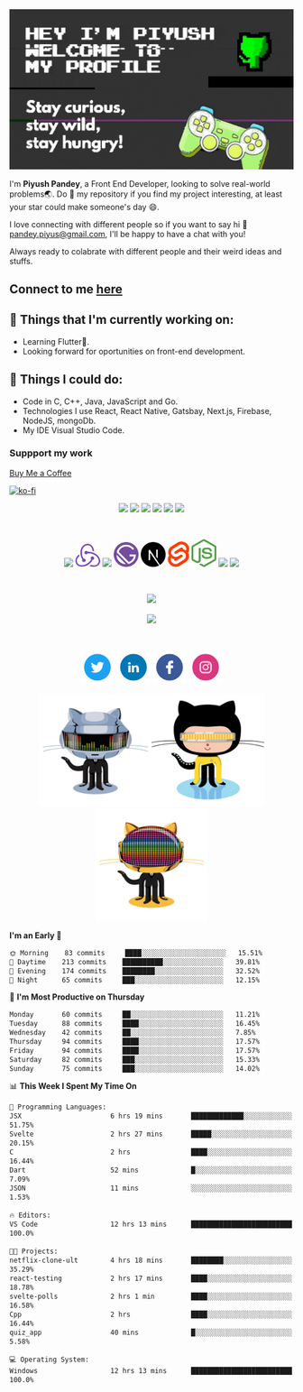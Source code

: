 <img src="piyush-final.gif" width="1000px">

I'm **Piyush Pandey**, a Front End Developer, looking to solve real-world problems🌏. Do 🌟 my repository if you find my project interesting, at least your star could make someone's day 😄.

I love connecting with different people so if you want to say hi 💬 pandey.piyus@gmail.com, I'll be happy to have a chat with you!

Always ready to colabrate with different people and their weird ideas and stuffs.

## Connect to me [here](https://linktr.ee/zephyrus21)

## 💼 Things that I'm currently working on:

-   Learning Flutter📲.
-   Looking forward for oportunities on front-end development.

## 🔭 Things I could do:

-   Code in C, C++, Java, JavaScript and Go.
-   Technologies I use React, React Native, Gatsbay, Next.js, Firebase, NodeJS, mongoDb.
-   My IDE Visual Studio Code.

### Suppport my work 
[Buy Me a Coffee](https://www.buymeacoffee.com/zephyrus21)

[![ko-fi](https://ko-fi.com/img/githubbutton_sm.svg)](https://ko-fi.com/Y8Y63ONS5)


<p align="center">
  <img src="https://img.icons8.com/color/48/000000/c-programming.png"/>
  <img src="https://img.icons8.com/color/48/000000/c-plus-plus-logo.png"/>
  <img src="https://img.icons8.com/color/48/000000/java-coffee-cup-logo.png"/>
  <img src="https://img.icons8.com/color/48/000000/golang.png"/>
  <img src="https://img.icons8.com/color/48/000000/javascript.png"/>
  <img src="https://img.icons8.com/color/48/000000/typescript.png"/>
</p>
<br/>
<p align="center">
  <img src="https://img.icons8.com/color/48/000000/react-native.png"/>
  <img src="redux-seeklogo.com.svg" width="44px"/>
  <img src="https://img.icons8.com/color/48/000000/graphql.png"/>
  <img src="gatsby-seeklogo.com.svg" width="44px"/>
  <img src="next-js-seeklogo.com.svg" width="44px"/>
  <img src="svelte-logo.png" width="38px"/>
  <img src="nodejs-seeklogo.com.svg" width="44px"/>
  <img src="https://img.icons8.com/color/48/000000/mongodb.png"/>
  <img src="https://img.icons8.com/color/48/000000/firebase.png"/>
</p>
<br/>
<p align="center">
  <!-- <img src="https://github-readme-stats.vercel.app/api?username=zephyrus21&show_icons=true&theme=radical&title_color=8E2DE2&text_color=fff&icon_color=8E2DE2" alt="piyush-stats" /> -->

<img src="https://github-readme-streak-stats.herokuapp.com/?user=zephyrus21&theme=midnight-purple"/>
<br />
<br/>
<img src="https://github-readme-stats.vercel.app/api/top-langs/?username=zephyrus21&show_icons=true&theme=midnight-purple&title_color=8E2DE2&text_color=fff&icon_color=8E2DE2&layout=compact"/>
<br/>
<!-- <img src="https://activity-graph.herokuapp.com/graph?username=zephyrus21"/> -->
</p>


<p align="center">

<br/>
<p align="center">
<a href="https://twitter.com/zephyrusp21"><img src="https://github.com/aritraroy/social-icons/blob/master/twitter-icon.png?raw=true" width="60"></a>
<a href="https://www.linkedin.com/in/zephyrus21/"><img src="https://github.com/aritraroy/social-icons/blob/master/linkedin-icon.png?raw=true" width="60"></a>
<a href="https://www.facebook.com/zephyrus21/"><img src="https://github.com/aritraroy/social-icons/blob/master/facebook-icon.png?raw=true" width="60"></a>
<a href="https://www.instagram.com/zephyrus.io/"><img src="https://github.com/aritraroy/social-icons/blob/master/instagram-icon.png?raw=true" width="60"></a>
</p>

<p align="center"><img src="gh-1.gif" width="200px"><img src="gh-4.png" width="200px"><img src="gh-2.gif" width="200px">
</p>

<!--START_SECTION:waka-->
**I'm an Early 🐤** 

```text
🌞 Morning    83 commits     ████░░░░░░░░░░░░░░░░░░░░░   15.51% 
🌆 Daytime    213 commits    ██████████░░░░░░░░░░░░░░░   39.81% 
🌃 Evening    174 commits    ████████░░░░░░░░░░░░░░░░░   32.52% 
🌙 Night      65 commits     ███░░░░░░░░░░░░░░░░░░░░░░   12.15%

```
📅 **I'm Most Productive on Thursday** 

```text
Monday       60 commits     ██░░░░░░░░░░░░░░░░░░░░░░░   11.21% 
Tuesday      88 commits     ████░░░░░░░░░░░░░░░░░░░░░   16.45% 
Wednesday    42 commits     ██░░░░░░░░░░░░░░░░░░░░░░░   7.85% 
Thursday     94 commits     ████░░░░░░░░░░░░░░░░░░░░░   17.57% 
Friday       94 commits     ████░░░░░░░░░░░░░░░░░░░░░   17.57% 
Saturday     82 commits     ███░░░░░░░░░░░░░░░░░░░░░░   15.33% 
Sunday       75 commits     ███░░░░░░░░░░░░░░░░░░░░░░   14.02%

```


📊 **This Week I Spent My Time On** 

```text
💬 Programming Languages: 
JSX                      6 hrs 19 mins       █████████████░░░░░░░░░░░░   51.75% 
Svelte                   2 hrs 27 mins       █████░░░░░░░░░░░░░░░░░░░░   20.15% 
C                        2 hrs               ████░░░░░░░░░░░░░░░░░░░░░   16.44% 
Dart                     52 mins             █░░░░░░░░░░░░░░░░░░░░░░░░   7.09% 
JSON                     11 mins             ░░░░░░░░░░░░░░░░░░░░░░░░░   1.53%

🔥 Editors: 
VS Code                  12 hrs 13 mins      █████████████████████████   100.0%

🐱‍💻 Projects: 
netflix-clone-ult        4 hrs 18 mins       ████████░░░░░░░░░░░░░░░░░   35.29% 
react-testing            2 hrs 17 mins       ████░░░░░░░░░░░░░░░░░░░░░   18.78% 
svelte-polls             2 hrs 1 min         ████░░░░░░░░░░░░░░░░░░░░░   16.58% 
Cpp                      2 hrs               ████░░░░░░░░░░░░░░░░░░░░░   16.44% 
quiz_app                 40 mins             █░░░░░░░░░░░░░░░░░░░░░░░░   5.58%

💻 Operating System: 
Windows                  12 hrs 13 mins      █████████████████████████   100.0%

```


<!--END_SECTION:waka-->
